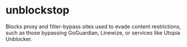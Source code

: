 # unblockstop
Blocks proxy and filter-bypass sites used to evade content restrictions, such as those bypassing GoGuardian, Linewize, or services like Utopia Unblocker.
